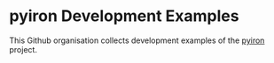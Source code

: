 # pyiron Development Examples
This Github organisation collects development examples of the [pyiron](https://github.com/pyiron) project. 
